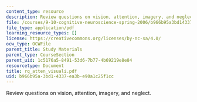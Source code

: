 ```yaml
---
content_type: resource
description: Review questions on vision, attention, imagery, and neglect.
file: /courses/9-10-cognitive-neuroscience-spring-2006/b966b95a3bd14337ea3be90a1c25f1cc_rq_atten_visuali.pdf
file_type: application/pdf
learning_resource_types: []
license: https://creativecommons.org/licenses/by-nc-sa/4.0/
ocw_type: OCWFile
parent_title: Study Materials
parent_type: CourseSection
parent_uid: 1c5176a5-8491-53d6-7b77-4b69219e8e84
resourcetype: Document
title: rq_atten_visuali.pdf
uid: b966b95a-3bd1-4337-ea3b-e90a1c25f1cc
---
```

Review questions on vision, attention, imagery, and neglect.